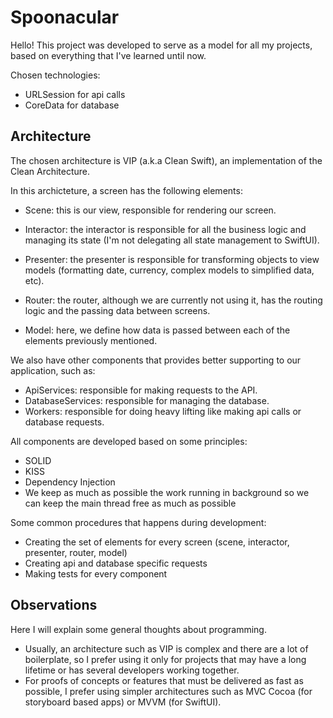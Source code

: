 # Spoonacular

Hello! This project was developed to serve as a model for all my projects, based on everything that I've learned until now.

Chosen technologies:
* URLSession for api calls
* CoreData for database

## Architecture

The chosen architecture is VIP (a.k.a Clean Swift), an implementation of the Clean Architecture.

In this archicteture, a screen has the following elements:

* Scene: this is our view, responsible for rendering our screen.

* Interactor: the interactor is responsible for all the business logic and managing its state (I'm not delegating all state management to SwiftUI).

* Presenter: the presenter is responsible for transforming objects to view models (formatting date, currency, complex models to simplified data, etc).

* Router: the router, although we are currently not using it, has the routing logic and the passing data between screens.

* Model: here, we define how data is passed between each of the elements previously mentioned.

We also have other components that provides better supporting to our application, such as:

* ApiServices: responsible for making requests to the API.
* DatabaseServices: responsible for managing the database.
* Workers: responsible for doing heavy lifting like making api calls or database requests.

All components are developed based on some principles:
* SOLID
* KISS
* Dependency Injection
* We keep as much as possible the work running in background so we can keep the main thread free as much as possible

Some common procedures that happens during development:

* Creating the set of elements for every screen (scene, interactor, presenter, router, model)
* Creating api and database specific requests
* Making tests for every component

## Observations

Here I will explain some general thoughts about programming.

* Usually, an architecture such as VIP is complex and there are a lot of boilerplate, so I prefer using it only for projects that may have a long lifetime or has several developers working together.
* For proofs of concepts or features that must be delivered as fast as possible, I prefer using simpler architectures such as MVC Cocoa (for storyboard based apps) or MVVM (for SwiftUI).

